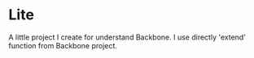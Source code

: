Lite
====

A little project I create for understand Backbone.
I use directly 'extend' function from Backbone project.